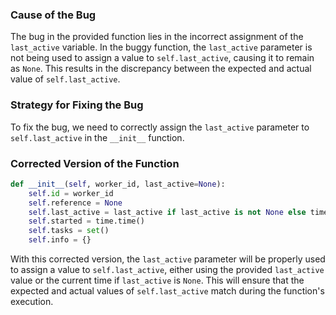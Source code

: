 ### Cause of the Bug
The bug in the provided function lies in the incorrect assignment of the `last_active` variable. In the buggy function, the `last_active` parameter is not being used to assign a value to `self.last_active`, causing it to remain as `None`. This results in the discrepancy between the expected and actual value of `self.last_active`.

### Strategy for Fixing the Bug
To fix the bug, we need to correctly assign the `last_active` parameter to `self.last_active` in the `__init__` function.

### Corrected Version of the Function
```python
def __init__(self, worker_id, last_active=None):
    self.id = worker_id
    self.reference = None
    self.last_active = last_active if last_active is not None else time.time()
    self.started = time.time()
    self.tasks = set()
    self.info = {}
```

With this corrected version, the `last_active` parameter will be properly used to assign a value to `self.last_active`, either using the provided `last_active` value or the current time if `last_active` is `None`. This will ensure that the expected and actual values of `self.last_active` match during the function's execution.